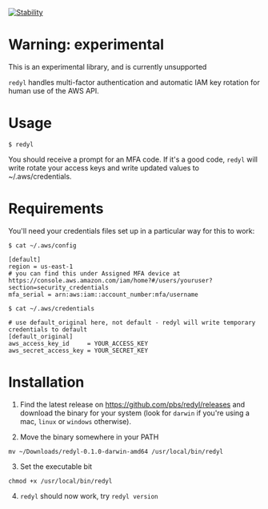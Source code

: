 [![Stability](https://img.shields.io/badge/Stability-Under%20Active%20Development-Red.svg)](https://github.com/pbs/redyl)

# Warning: experimental

This is an experimental library, and is currently unsupported

`redyl` handles multi-factor authentication and automatic IAM key rotation for human use of the AWS API.


# Usage

```
$ redyl
```

You should receive a prompt for an MFA code. If it's a good code, `redyl` will write rotate your access keys and write updated values to ~/.aws/credentials.

# Requirements

You'll need your credentials files set up in a particular way for this to work:

```
$ cat ~/.aws/config

[default]
region = us-east-1
# you can find this under Assigned MFA device at https://console.aws.amazon.com/iam/home?#/users/youruser?section=security_credentials 
mfa_serial = arn:aws:iam::account_number:mfa/username 

```

```
$ cat ~/.aws/credentials

# use default_original here, not default - redyl will write temporary credentials to default
[default_original]
aws_access_key_id     = YOUR_ACCESS_KEY
aws_secret_access_key = YOUR_SECRET_KEY
```

# Installation

1) Find the latest release on https://github.com/pbs/redyl/releases and download the binary for your system (look for `darwin` if you're using a mac, `linux` or `windows` otherwise).

2) Move the binary somewhere in your PATH

`mv ~/Downloads/redyl-0.1.0-darwin-amd64 /usr/local/bin/redyl`

3) Set the executable bit

`chmod +x /usr/local/bin/redyl`

4) `redyl` should now work, try `redyl version`
